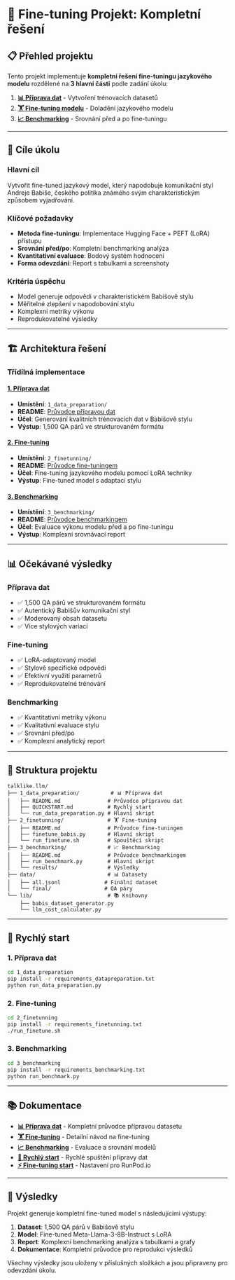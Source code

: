 # 🎯 Fine-tuning Projekt: Kompletní řešení

## 📋 Přehled projektu

Tento projekt implementuje **kompletní řešení fine-tuningu jazykového modelu** rozdělené na **3 hlavní části** podle zadání úkolu:

1. **[📊 Příprava dat](#1-příprava-dat)** - Vytvoření trénovacích datasetů
2. **[🏋️ Fine-tuning modelu](#2-fine-tuning)** - Doladění jazykového modelu  
3. **[📈 Benchmarking](#3-benchmarking)** - Srovnání před a po fine-tuningu

---

## 🎯 Cíle úkolu

### Hlavní cíl
Vytvořit fine-tuned jazykový model, který napodobuje komunikační styl Andreje Babiše, českého politika známého svým charakteristickým způsobem vyjadřování.

### Klíčové požadavky
- **Metoda fine-tuningu**: Implementace Hugging Face + PEFT (LoRA) přístupu
- **Srovnání před/po**: Kompletní benchmarking analýza
- **Kvantitativní evaluace**: Bodový systém hodnocení
- **Forma odevzdání**: Report s tabulkami a screenshoty

### Kritéria úspěchu
- Model generuje odpovědi v charakteristickém Babišově stylu
- Měřitelné zlepšení v napodobování stylu
- Komplexní metriky výkonu
- Reprodukovatelné výsledky

---

## 🏗️ Architektura řešení

### Třídílná implementace

#### [1. Příprava dat](#1-příprava-dat)
- **Umístění**: `1_data_preparation/`
- **README**: [Průvodce přípravou dat](1_data_preparation/README.md)
- **Účel**: Generování kvalitních trénovacích dat v Babišově stylu
- **Výstup**: 1,500 QA párů ve strukturovaném formátu

#### [2. Fine-tuning](#2-fine-tuning)
- **Umístění**: `2_finetunning/`
- **README**: [Průvodce fine-tuningem](2_finetunning/README.md)
- **Účel**: Fine-tuning jazykového modelu pomocí LoRA techniky
- **Výstup**: Fine-tuned model s adaptací stylu

#### [3. Benchmarking](#3-benchmarking)
- **Umístění**: `3_benchmarking/`
- **README**: [Průvodce benchmarkingem](3_benchmarking/README.md)
- **Účel**: Evaluace výkonu modelu před a po fine-tuningu
- **Výstup**: Komplexní srovnávací report

---

## 📊 Očekávané výsledky

### Příprava dat
- ✅ 1,500 QA párů ve strukturovaném formátu
- ✅ Autentický Babišův komunikační styl
- ✅ Moderovaný obsah datasetu
- ✅ Více stylových variací

### Fine-tuning
- ✅ LoRA-adaptovaný model
- ✅ Stylově specifické odpovědi
- ✅ Efektivní využití parametrů
- ✅ Reprodukovatelné trénování

### Benchmarking
- ✅ Kvantitativní metriky výkonu
- ✅ Kvalitativní evaluace stylu
- ✅ Srovnání před/po
- ✅ Komplexní analytický report

---

## 📁 Struktura projektu

```
talklike.llm/
├── 1_data_preparation/          # 📊 Příprava dat
│   ├── README.md               # Průvodce přípravou dat
│   ├── QUICKSTART.md           # Rychlý start
│   └── run_data_preparation.py # Hlavní skript
├── 2_finetunning/              # 🏋️ Fine-tuning
│   ├── README.md               # Průvodce fine-tuningem
│   ├── finetune_babis.py       # Hlavní skript
│   └── run_finetune.sh         # Spouštěcí skript
├── 3_benchmarking/             # 📈 Benchmarking
│   ├── README.md               # Průvodce benchmarkingem
│   ├── run_benchmark.py        # Hlavní skript
│   └── results/                # Výsledky
├── data/                       # 📊 Datasety
│   ├── all.jsonl              # Finální dataset
│   └── final/                 # QA páry
└── lib/                        # 📚 Knihovny
    ├── babis_dataset_generator.py
    └── llm_cost_calculator.py
```

---

## 🚀 Rychlý start

### 1. Příprava dat
```bash
cd 1_data_preparation
pip install -r requirements_datapreparation.txt
python run_data_preparation.py
```

### 2. Fine-tuning
```bash
cd 2_finetunning
pip install -r requirements_finetunning.txt
./run_finetune.sh
```

### 3. Benchmarking
```bash
cd 3_benchmarking
pip install -r requirements_benchmarking.txt
python run_benchmark.py
```

---

## 📚 Dokumentace

- **[📊 Příprava dat](1_data_preparation/README.md)** - Kompletní průvodce přípravou datasetu
- **[🏋️ Fine-tuning](2_finetunning/README.md)** - Detailní návod na fine-tuning
- **[📈 Benchmarking](3_benchmarking/README.md)** - Evaluace a srovnání modelů
- **[🚀 Rychlý start](1_data_preparation/QUICKSTART.md)** - Rychlé spuštění přípravy dat
- **[⚡ Fine-tuning start](2_finetunning/RUNPOD_SETUP.md)** - Nastavení pro RunPod.io

---

## 🎯 Výsledky

Projekt generuje kompletní fine-tuned model s následujícími výstupy:

1. **Dataset**: 1,500 QA párů v Babišově stylu
2. **Model**: Fine-tuned Meta-Llama-3-8B-Instruct s LoRA
3. **Report**: Komplexní benchmarking analýza s tabulkami a grafy
4. **Dokumentace**: Kompletní průvodce pro reprodukci výsledků

Všechny výsledky jsou uloženy v příslušných složkách a jsou připraveny pro odevzdání úkolu.

